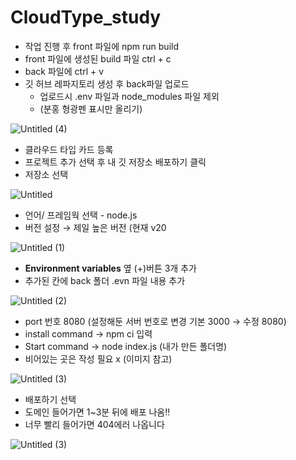 # CloudType_study

- 작업 진행 후 front 파일에 npm run build
- front 파일에 생성된 build 파일 ctrl + c
- back 파일에 ctrl + v
- 깃 허브 레파지토리 생성 후 back파일 업로드
    - 업로드시 .env 파일과 node_modules 파일 제외
    - (분홍 형광펜 표시만 올리기)

![Untitled (4)](https://github.com/mjkkcalb/CloudType_study/assets/142865257/f09046f9-fae9-4476-bb2d-8783d0016a91)

- 클라우드 타입 카드 등록
- 프로젝트 추가 선택 후 내 깃 저장소 배포하기 클릭
- 저장소 선택
    
![Untitled](https://github.com/mjkkcalb/CloudType_study/assets/142865257/6d182a18-b1b9-4585-a22c-ee51a3380313)
    
- 언어/ 프레임웍 선택 - node.js
- 버전 설정 → 제일 높은 버전 (현재 v20

![Untitled (1)](https://github.com/mjkkcalb/CloudType_study/assets/142865257/bbb9bc2f-1d68-4e7c-8001-fc40a3a934b3)
- **Environment variables** 옆 (+)버튼 3개 추가
- 추가된 칸에 back 폴더 .evn 파일 내용 추가

![Untitled (2)](https://github.com/mjkkcalb/CloudType_study/assets/142865257/5d45147b-a974-4627-9420-cad3de6651cd)

- port 번호 8080 (설정해둔 서버 번호로 변경 기본 3000 → 수정 8080)
- install command → npm ci 입력
- Start command → node index.js (내가 만든 폴더명)
- 비어있는 곳은 작성 필요 x (이미지 참고)

![Untitled (3)](https://github.com/mjkkcalb/CloudType_study/assets/142865257/1bc9b37b-f3c8-479f-b2b5-ab2baeaf3abd)

- 배포하기 선택
- 도메인 들어가면 1~3분 뒤에 배포 나옴!!
- 너무 빨리 들어가면 404에러 나옵니다



![Untitled (3)](https://github.com/mjkkcalb/CloudType_study/assets/142865257/1bc9b37b-f3c8-479f-b2b5-ab2baeaf3abd)

